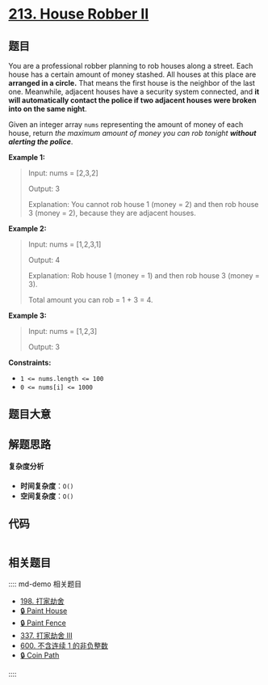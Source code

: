 # [213. House Robber II](https://leetcode.com/problems/house-robber-ii/)

## 题目

You are a professional robber planning to rob houses along a street. Each
house has a certain amount of money stashed. All houses at this place are
**arranged in a circle.** That means the first house is the neighbor of the
last one. Meanwhile, adjacent houses have a security system connected, and
**it will automatically contact the police if two adjacent houses were broken
into on the same night**.

Given an integer array `nums` representing the amount of money of each house,
return _the maximum amount of money you can rob tonight **without alerting the
police**_.

**Example 1:**

> Input: nums = [2,3,2]
>
> Output: 3
>
> Explanation: You cannot rob house 1 (money = 2) and then rob house 3 (money = 2), because they are adjacent houses.

**Example 2:**

> Input: nums = [1,2,3,1]
>
> Output: 4
>
> Explanation: Rob house 1 (money = 1) and then rob house 3 (money = 3).
>
> Total amount you can rob = 1 + 3 = 4.

**Example 3:**

> Input: nums = [1,2,3]
>
> Output: 3

**Constraints:**

- `1 <= nums.length <= 100`
- `0 <= nums[i] <= 1000`

## 题目大意

## 解题思路

#### 复杂度分析

- **时间复杂度**：`O()`
- **空间复杂度**：`O()`

## 代码

```javascript

```

## 相关题目

:::: md-demo 相关题目

- [198. 打家劫舍](https://leetcode.com/problems/house-robber)
- [🔒 Paint House](https://leetcode.com/problems/paint-house)
- [🔒 Paint Fence](https://leetcode.com/problems/paint-fence)
- [337. 打家劫舍 III](https://leetcode.com/problems/house-robber-iii)
- [600. 不含连续 1 的非负整数](https://leetcode.com/problems/non-negative-integers-without-consecutive-ones)
- [🔒 Coin Path](https://leetcode.com/problems/coin-path)

::::
